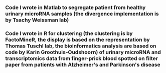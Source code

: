 ### Code I wrote in Matlab to segregate patient from healthy urinary microRNA samples (the divergence implementation is by Tsachy Weissman lab)
### Code I wrote in R for clustering (the clustering is by FactoMineR, the display is based on the representation by Thomas Tuschl lab, the bioinformatics analysis are based on code by Karin Groothuis-Oudshoorn) of urinary microRNA and transcriptomics data from finger-prick blood spotted on filter paper from patients with Alzheimer's and Parkinson's disease
